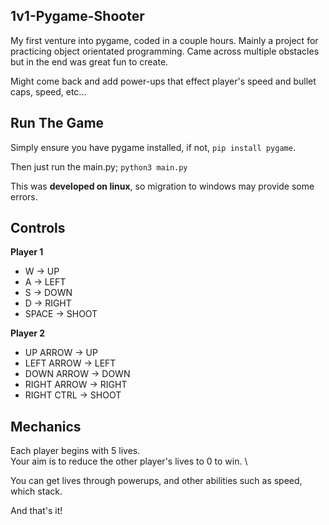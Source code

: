 ## 1v1-Pygame-Shooter
My first venture into pygame, coded in a couple hours.
Mainly a project for practicing object orientated programming.
Came across multiple obstacles but in the end was great fun to create.

Might come back and add power-ups that effect player's speed and bullet caps, speed, etc...

## Run The Game
Simply ensure you have pygame installed, if not, `pip install pygame`.

Then just run the main.py; `python3 main.py`

This was **developed on linux**, so migration to windows may provide some errors.

## Controls

**Player 1**
* W -> UP
* A -> LEFT
* S -> DOWN
* D -> RIGHT
* SPACE -> SHOOT

**Player 2**
* UP ARROW -> UP
* LEFT ARROW -> LEFT
* DOWN ARROW -> DOWN
* RIGHT ARROW -> RIGHT
* RIGHT CTRL -> SHOOT

## Mechanics
Each player begins with 5 lives. \
Your aim is to reduce the other player's lives to 0 to win. \

You can get lives through powerups, and other abilities such as speed, which stack.

And that's it!
